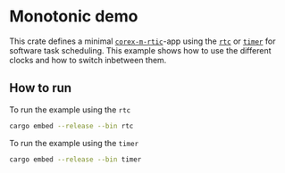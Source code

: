 # Monotonic demo

This crate defines a minimal [`corex-m-rtic`](https://docs.rs/cortex-m-rtic/latest/rtic/)-app using the [`rtc`](../../nrf-hal-common/src/rtc.rs) or [`timer`](../../nrf-hal-common/src/timer.rs)
for software task scheduling. This example shows how to use the different clocks and how to switch inbetween them.

## How to run

To run the example using the `rtc`
```bash
cargo embed --release --bin rtc
```
To run the example using the `timer`
```bash
cargo embed --release --bin timer
```

